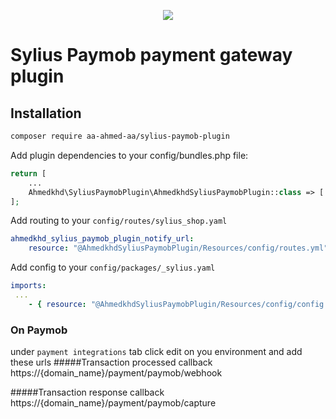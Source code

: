 <p align="center">
    <a href="https://sylius.com" target="_blank">
        <img src="https://demo.sylius.com/assets/shop/img/logo.png" />
    </a>
</p>

# Sylius Paymob payment gateway plugin  

## Installation

```bash
composer require aa-ahmed-aa/sylius-paymob-plugin
```


Add plugin dependencies to your config/bundles.php file:

```php
return [
    ...
    Ahmedkhd\SyliusPaymobPlugin\AhmedkhdSyliusPaymobPlugin::class => ['all'=>true]
];
```

Add routing to your `config/routes/sylius_shop.yaml`

```yaml
ahmedkhd_sylius_paymob_plugin_notify_url:
    resource: "@AhmedkhdSyliusPaymobPlugin/Resources/config/routes.yml"
```

Add config to your `config/packages/_sylius.yaml`

```yml
imports:
 ...
    - { resource: "@AhmedkhdSyliusPaymobPlugin/Resources/config/config.yml" }
```

### On Paymob
under `payment integrations` tab click edit on you environment and add these urls
#####Transaction processed callback
https://{domain_name}/payment/paymob/webhook

#####Transaction response callback
https://{domain_name}/payment/paymob/capture
